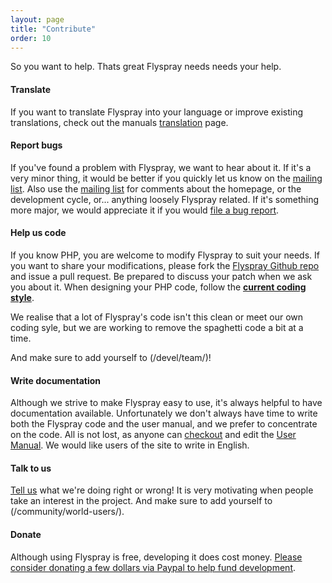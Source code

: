 ```yaml
---
layout: page
title: "Contribute"
order: 10
---
```


So you want to help. Thats great Flyspray needs needs your help.

#### Translate 

If you want to translate Flyspray into your language or improve existing translations, check out the manuals [translation](/manual/translate) page.


#### Report bugs 

If you've found a problem with Flyspray, we want to hear about it. If it's a very minor thing, it would be better if you quickly let us know on the [mailing list](/community/mailing-list). Also use the [mailing list](/community/mailing-list) for comments about the homepage, or the development cycle, or... anything loosely Flyspray related.  If it's something more major, we would appreciate it if you would [file a bug report](http://bugs.flyspray.org).


#### Help us code

If you know PHP, you are welcome to modify Flyspray to suit your needs. If you want to share your modifications, please fork the [Flyspray Github repo](/manual/pull_request) and issue a pull request. Be prepared to discuss your patch when we ask you about it. When designing your PHP code, follow the **[current coding style](/manual/code_style)**. 

We realise that a lot of Flyspray's code isn't this clean or meet our own coding syle, but we are working to remove the spaghetti code a bit at a time.

And make sure to add yourself to (/devel/team/)!


#### Write documentation 

Although we strive to make Flyspray easy to use, it's always helpful to have documentation available.  Unfortunately we don't always have time to write both the Flyspray code and the user manual, and we prefer to concentrate on the code.  All is not lost, as anyone can [checkout](/manual/writing_documentation) and edit the [User Manual](/manual). We would like users of the site to write in English.


#### Talk to us 

[Tell us](/community/mailing-list) what we're doing right or wrong! It is very motivating when people take an interest in the project. And make sure to add yourself to (/community/world-users/).


#### Donate 

Although using Flyspray is free, developing it does cost money. [Please consider donating a few dollars via Paypal to help fund development](https://www.paypal.com/xclick/business=connect@thevelozgroup.com&amp;item_name=Flyspray+Donation&amp;no_shipping=1&amp;no_note=1&amp;tax=0).
